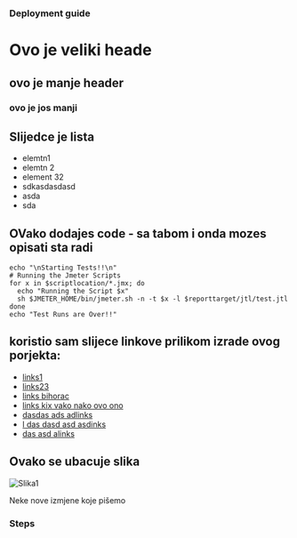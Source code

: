 ### Deployment guide

# Ovo je veliki heade

## ovo  je manje header

### ovo je jos manji

## Slijedce je lista
- elemtn1
- elemtn 2
- element 32
- sdkasdasdasd
- asda
- sda

## OVako dodajes code - sa tabom i onda mozes opisati sta radi
	echo "\nStarting Tests!!\n"
	# Running the Jmeter Scripts
	for x in $scriptlocation/*.jmx; do
	  echo "Running the Script $x"
	  sh $JMETER_HOME/bin/jmeter.sh -n -t $x -l $reporttarget/jtl/test.jtl
	done
	echo "Test Runs are Over!!"

## koristio sam slijece linkove prilikom izrade ovog porjekta:
- [links1](http://wikipediasss.org)
- [links23](http://klix.org)
- [links bihorac](http://wikipedia.org)
- [links kix vako nako ovo ono](http://wikipedia.org)
- [dasdas ads adlinks](http://wikipedia.org)
- [l das dasd asd asdinks](http://wikipedia.org)
- [ das asd alinks](http://wikipedia.org)

## Ovako se ubacuje slika

![Slika1](./slike/Slika1.PNG)

Neke nove izmjene koje pišemo

### Steps